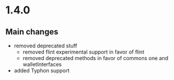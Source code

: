 # 1.4.0

## Main changes

- removed deprecated stuff
    - removed flint experimental support in favor of flint 
    - removed deprecated methods in favor of commons one and walletInterfaces
- added Typhon support
